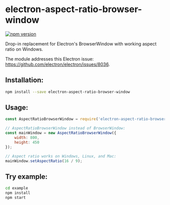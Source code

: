 # electron-aspect-ratio-browser-window

[![npm version](https://img.shields.io/npm/v/electron-aspect-ratio-browser-window.svg?colorB=brightgreen)](https://www.npmjs.com/package/electron-aspect-ratio-browser-window)

Drop-in replacement for Electron's BrowserWindow with working aspect ratio on
Windows.

The module addresses this Electron issue:
https://github.com/electron/electron/issues/8036.

## Installation:

```bash
npm install --save electron-aspect-ratio-browser-window
```

## Usage:

```js
const AspectRatioBrowserWindow = require('electron-aspect-ratio-browser-window');

// AspectRatioBrowserWindow instead of BrowserWindow:
const mainWindow = new AspectRatioBrowserWindow({
    width: 800,
    height: 450
});

// Aspect ratio works on Windows, Linux, and Mac:
mainWindow.setAspectRatio(16 / 9);
```

## Try example:

```bash
cd example
npm install
npm start
```

